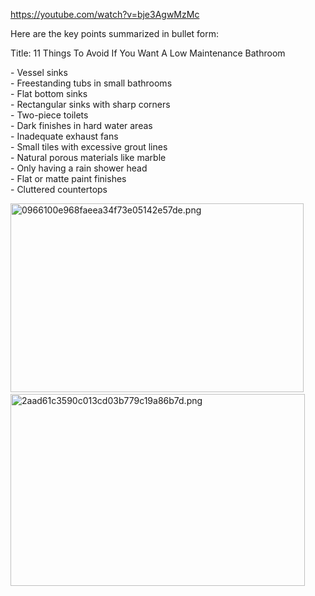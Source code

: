 https://youtube.com/watch?v=bje3AgwMzMc

Here are the key points summarized in bullet form:

Title: 11 Things To Avoid If You Want A Low Maintenance Bathroom

\- Vessel sinks  
\- Freestanding tubs in small bathrooms  
\- Flat bottom sinks  
\- Rectangular sinks with sharp corners  
\- Two-piece toilets  
\- Dark finishes in hard water areas  
\- Inadequate exhaust fans  
\- Small tiles with excessive grout lines  
\- Natural porous materials like marble  
\- Only having a rain shower head  
\- Flat or matte paint finishes  
\- Cluttered countertops

<img src="../../../../_resources/0966100e968faeea34f73e05142e57de.png" alt="0966100e968faeea34f73e05142e57de.png" width="469" height="302">  <img src="../../../../_resources/2aad61c3590c013cd03b779c19a86b7d.png" alt="2aad61c3590c013cd03b779c19a86b7d.png" width="471" height="307">

&nbsp;